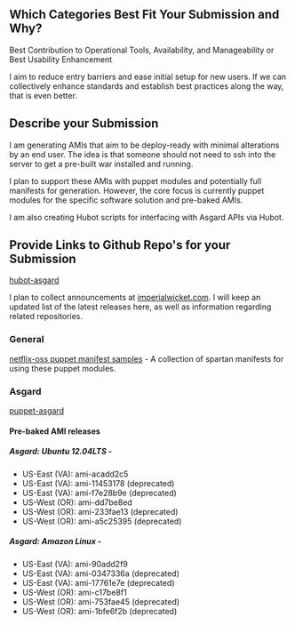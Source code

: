 ## Which Categories Best Fit Your Submission and Why?

Best Contribution to Operational Tools, Availability, and Manageability or Best Usability Enhancement

I aim to reduce entry barriers and ease initial setup for new users. If we can collectively enhance standards and establish best practices along the way, that is even better.

## Describe your Submission

I am generating AMIs that aim to be deploy-ready with minimal alterations by an end user. The idea is that someone should not need to ssh into the server to get a pre-built war installed and running. 

I plan to support these AMIs with puppet modules and potentially full manifests for generation. However, the core focus is currently puppet modules for the specific software solution and pre-baked AMIs.

I am also creating Hubot scripts for interfacing with Asgard APIs via Hubot.

## Provide Links to Github Repo's for your Submission

[hubot-asgard](https://github.com/imperialwicket/hubot-asgard)

I plan to collect announcements at [imperialwicket.com](http://imperialwicket.com/tag/netflix). I will keep an updated list of the latest releases here, as well as information regarding related repositories.

### General

[netflix-oss puppet manifest samples](https://github.com/imperialwicket/netflixoss-puppet-manifest-samples) - A collection of spartan manifests for using these puppet modules.

### Asgard

[puppet-asgard](https://github.com/imperialwicket/puppet-asgard)

#### Pre-baked AMI releases

##### Asgard: Ubuntu 12.04LTS -
  - US-East (VA): ami-acadd2c5
  - US-East (VA): ami-11453178 (deprecated)
  - US-East (VA): ami-f7e28b9e (deprecated)
  - US-West (OR): ami-dd7be8ed
  - US-West (OR): ami-233fae13 (deprecated)
  - US-West (OR): ami-a5c25395 (deprecated)

##### Asgard: Amazon Linux - 
  - US-East (VA): ami-90add2f9
  - US-East (VA): ami-0347336a (deprecated)
  - US-East (VA): ami-17761e7e (deprecated)
  - US-West (OR): ami-c17be8f1
  - US-West (OR): ami-753fae45 (deprecated)
  - US-West (OR): ami-1bfe6f2b (deprecated)

